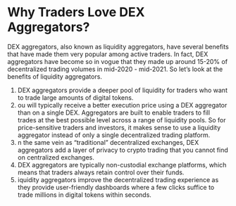 # Why Traders Love DEX Aggregators?



DEX aggregators, also known as liquidity aggregators, have several benefits that have made them very popular among active traders. In fact, DEX aggregators have become so in vogue that they made up around 15-20% of decentralized trading volumes in mid-2020 - mid-2021. So let’s look at the benefits of liquidity aggregators.

1. DEX aggregators provide a deeper pool of liquidity for traders who want to trade large amounts of digital tokens.
2.  ou will typically receive a better execution price using a DEX aggregator than on a single DEX. Aggregators are built to enable traders to fill trades at the best possible level across a range of liquidity pools. So for price-sensitive traders and investors, it makes sense to use a liquidity aggregator instead of only a single decentralized trading platform.
3. n the same vein as “traditional” decentralized exchanges, DEX aggregators add a layer of privacy to crypto trading that you cannot find on centralized exchanges.
4. DEX aggregators are typically non-custodial exchange platforms, which means that traders always retain control over their funds.
5. iquidity aggregators improve the decentralized trading experience as they provide user-friendly dashboards where a few clicks suffice to trade millions in digital tokens within seconds.

